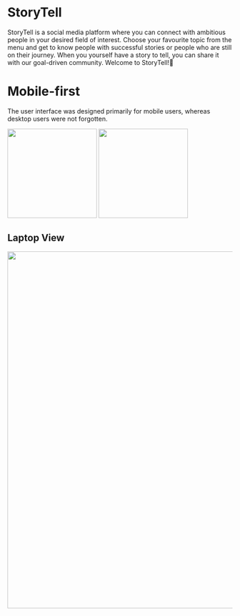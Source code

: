 # StoryTell
StoryTell is a social media platform where you can connect with ambitious people in your desired field of interest. Choose your favourite topic from the menu and get to know people with successful stories or people who are still on their journey. When you yourself have a story to tell, you can share it with our goal-driven community. Welcome to StoryTell!🚀
# Mobile-first
The user interface was designed primarily for mobile users, whereas desktop users were not forgotten.

<img src="https://github.com/MartinLauff/StoryTell/assets/72349751/6a720819-dde7-43f4-b424-e828e9a56dd7" width="200">
<img src="https://github.com/MartinLauff/StoryTell/assets/72349751/c6ade243-5962-43a2-93fe-d56771f03fcd" width="200">

## Laptop View
<img src="https://github.com/MartinLauff/StoryTell/assets/72349751/6479c6b2-3e39-42c6-bd55-e979f76279ad" width="800">
